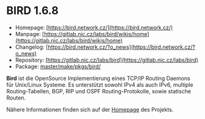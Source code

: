 # BIRD 1.6.8
 - Homepage: [https://bird.network.cz/](https://bird.network.cz/)
 - Manpage: [https://gitlab.nic.cz/labs/bird/wikis/home](https://gitlab.nic.cz/labs/bird/wikis/home)
 - Changelog: [https://bird.network.cz/?o_news](https://bird.network.cz/?o_news)
 - Repository: [https://gitlab.nic.cz/labs/bird](https://gitlab.nic.cz/labs/bird)
 - Package: [master/make/pkgs/bird/](https://github.com/Freetz-NG/freetz-ng/tree/master/make/pkgs/bird/)

**Bird** ist die OpenSource Implementierung eines TCP/IP Routing Daemons
für Unix/Linux Systeme. Es unterstützt sowohl IPv4 als auch IPv6,
multiple Routing-Tabellen, BGP, RIP und OSPF Routing-Protokolle, sowie
statische Routen.

Nähere Informationen finden sich auf der
[Homepage](http://bird.network.cz/) des Projekts.

